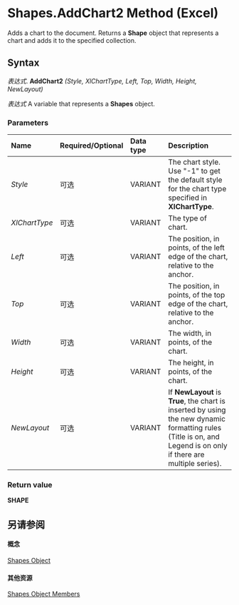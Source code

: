 
# Shapes.AddChart2 Method (Excel)

Adds a chart to the document. Returns a  **Shape** object that represents a chart and adds it to the specified collection.


## Syntax

 _表达式_. **AddChart2** _(Style,_ _XlChartType,_ _Left,_ _Top,_ _Width,_ _Height,_ _NewLayout)_

 _表达式_ A variable that represents a **Shapes** object.


### Parameters



|**Name**|**Required/Optional**|**Data type**|**Description**|
|:-----|:-----|:-----|:-----|
| _Style_|可选|VARIANT|The chart style. Use "-1" to get the default style for the chart type specified in  **XlChartType**. |
| _XlChartType_|可选|VARIANT|The type of chart.|
| _Left_|可选|VARIANT|The position, in points, of the left edge of the chart, relative to the anchor.|
| _Top_|可选|VARIANT|The position, in points, of the top edge of the chart, relative to the anchor.|
| _Width_|可选|VARIANT|The width, in points, of the chart.|
| _Height_|可选|VARIANT|The height, in points, of the chart.|
| _NewLayout_|可选|VARIANT|If  **NewLayout** is **True**, the chart is inserted by using the new dynamic formatting rules (Title is on, and Legend is on only if there are multiple series).|

### Return value

 **SHAPE**


## 另请参阅


#### 概念


[Shapes Object](f9c6548c-d028-1b70-a11c-c4b45ff19177.md)
#### 其他资源


[Shapes Object Members](http://msdn.microsoft.com/library/f5d0be42-46cc-2916-8953-401e50a5cef7%28Office.15%29.aspx)